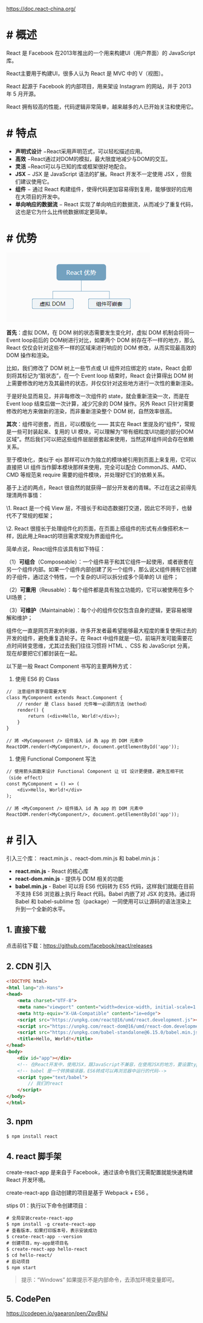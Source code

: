https://doc.react-china.org/

# # 概述

React 是 Facebook 在2013年推出的一个用来构建UI（用户界面）的 JavaScript 库。

React主要用于构建UI，很多人认为 React 是 MVC 中的 V（视图）。

React 起源于 Facebook 的内部项目，用来架设 Instagram 的网站，并于 2013 年 5 月开源。

React 拥有较高的性能，代码逻辑非常简单，越来越多的人已开始关注和使用它。

# # 特点

- **声明式设计** −React采用声明范式，可以轻松描述应用。
- **高效** −React通过对DOM的模拟，最大限度地减少与DOM的交互。
- **灵活** −React可以与已知的库或框架很好地配合。
- **JSX** − JSX 是 JavaScript 语法的扩展。React 开发不一定使用 JSX ，但我们建议使用它。
- **组件** − 通过 React 构建组件，使得代码更加容易得到复用，能够很好的应用在大项目的开发中。
- **单向响应的数据流** − React 实现了单向响应的数据流，从而减少了重复代码，这也是它为什么比传统数据绑定更简单。

# # 优势

![](IMGS/goodness.png)

**首先**：虚拟 DOM，在 DOM 树的状态需要发生变化时，虚拟 DOM 机制会将同一Event loop前后的 DOM树进行对比，如果两个 DOM 树存在不一样的地方，那么 React 仅仅会针对这些不一样的区域来进行响应的 DOM 修改，从而实现最高效的 DOM 操作和渲染。

比如，我们修改了 DOM 树上一些节点或 UI 组件对应绑定的 state，React 会即刻将其标记为“脏状态”，在一个 Event loop 结束时，React 会计算得出 DOM 树上需要修改的地方及其最终的状态，并仅仅针对这些地方进行一次性的重新渲染。

于是好处显而易见，并非每修改一次组件的 state，就会重新渲染一次，而是在 Event loop 结束后做一次计算，减少冗余的 DOM 操作。另外 React 只针对需要修改的地方来做新的渲染，而非重新渲染整个 DOM 树，自然效率很高。

**其次**：组件可嵌套，而且，可以模版化 —— 其实在 React 里提及的“组件”，常规是一些可封装起来、复用的 UI 模块，可以理解为“带有细粒度UI功能的部分DOM区域”。然后我们可以把这些组件层层嵌套起来使用，当然这样组件间会存在依赖关系。

至于模块化，类似于 ejs 那样可以作为独立的模块被引用到页面上来复用，它可以直接把 UI 组件当作脚本模块那样来使用，完全可以配合 CommonJS、AMD、CMD 等规范来 require 需要的组件模块，并处理好它们的依赖关系。

基于上述的两点，React 很自然的就获得一部分开发者的青睐。不过在这之前得先理清两件事情：

\1. React 是一个纯 View 层，不擅长于和动态数据打交道，因此它不同于，也替代不了常规的框架；

\2. React 很擅长于处理组件化的页面，在页面上搭组件的形式有点像搭积木一样，因此用上React的项目需求常规为界面组件化。

简单点说，React组件应该具有如下特征：

（1）**可组合**（Composeable）：一个组件易于和其它组件一起使用，或者嵌套在另一个组件内部。如果一个组件内部创建了另一个组件，那么说父组件拥有它创建的子组件，通过这个特性，一个复杂的UI可以拆分成多个简单的 UI 组件；

（2）**可重用**（Reusable）：每个组件都是具有独立功能的，它可以被使用在多个UI场景；

（3）**可维护**（Maintainable）：每个小的组件仅仅包含自身的逻辑，更容易被理解和维护；

组件化一直是网页开发的利器，许多开发者最希望能够最大程度的重复使用过去的开发的组件，避免重复造轮子。在 React 中组件就是一切，前端开发可能需要花点时间转变思维，尤其过去我们往往习惯将 HTML 、CSS 和 JavaScript 分离，现在却要把它们都封装在一起。

以下是一般  React Component 书写的主要两种方式：

1. 使用 ES6 的 Class

```react
//  注意组件首字母需要大写
class MyComponent extends React.Component {
	// render 是 Class based 元件唯一必須的方法（method）
	render() {
		return (<div>Hello, World!</div>);
	}
}

// 將 <MyComponent /> 组件插入 id 為 app 的 DOM 元素中
ReactDOM.render(<MyComponent/>, document.getElementById('app'));
```

1. 使用 Functional Component 写法

```react
// 使用箭头函数来设计 Functional Component 让 UI 设计更便捷，避免互相干扰（side effect）
const MyComponent = () => (
	<div>Hello, World!</div>
);

// 將 <MyComponent /> 组件插入 id 為 app 的 DOM 元素中
ReactDOM.render(<MyComponent/>, document.getElementById('app'));
```

# # 引入

引入三个库： react.min.js 、react-dom.min.js 和 babel.min.js：

- **react.min.js** - React 的核心库
- **react-dom.min.js** - 提供与 DOM 相关的功能
- **babel.min.js** - Babel 可以将 ES6 代码转为 ES5 代码，这样我们就能在目前不支持 ES6 浏览器上执行 React 代码。Babel 内嵌了对 JSX 的支持。通过将 Babel 和 babel-sublime 包（package）一同使用可以让源码的语法渲染上升到一个全新的水平。

## 1. 直接下载

点击前往下载：https://github.com/facebook/react/releases

## 2. CDN 引入

```html
<!DOCTYPE html>
<html lang="zh-Hans">
<head>
    <meta charset="UTF-8">
    <meta name="viewport" content="width=device-width, initial-scale=1.0">
    <meta http-equiv="X-UA-Compatible" content="ie=edge">
    <script src="https://unpkg.com/react@16/umd/react.development.js"></script>
    <script src="https://unpkg.com/react-dom@16/umd/react-dom.development.js"></script>
    <script src="https://unpkg.com/babel-standalone@6.15.0/babel.min.js"></script>
    <title>Hello, World!</title>
</head>
<body>
    <div id="app"></div>
    <!-- 在React开发中，使用JSX，跟JavaScript不兼容，在使用JSX的地方，要设置type：text/babel -->
    <!-- babel 是一个转换编译器，ES6转成可以再浏览器中运行的代码-->
    <script type="text/babel">
        // 我们的react
    </script>
</body>
</html>
```

## 3. npm 

```shell
$ npm install react
```

## 4. react 脚手架

create-react-app 是来自于 Facebook，通过该命令我们无需配置就能快速构建 React 开发环境。

create-react-app 自动创建的项目是基于 Webpack + ES6 。

stips 01：执行以下命令创建项目：

```shell
# 全局安装create-react-app
$ npm install -g create-react-app
# 查看版本，如果打印版本号，表示安装成功
$ create-react-app --version
# 创建项目，my-app是项目名
$ create-react-app hello-react
$ cd hello-react/
# 启动项目
$ npm start
```

> 提示：“Windows” 如果提示不是内部命令，去添加环境变量即可。

## 5. CodePen

https://codepen.io/gaearon/pen/ZpvBNJ





